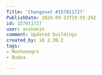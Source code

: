 ```yaml
---
Title: 'Changeset #157011727'
PublishDate: 2024-09-23T19:55:24Z
id: 157011727
user: anshanin
comment: Updated buildings
created_by: iD 2.30.2
tags:
- Montenegro
- Budva

---
```

